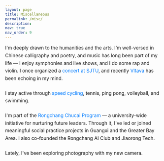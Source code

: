 ```yaml
---
layout: page
title: Miscellaneous
permalink: /misc/
description: 
nav: true
nav_order: 9
---
```


<div class="misc-content">

<p>I'm deeply drawn to the humanities and the arts. I’m well-versed in Chinese calligraphy and poetry, and music has long been part of my life — I enjoy symphonies and live shows, and I do some rap and violin. I once organized a <a href="#" onclick="openImageModal('rock-concert-image')" style="text-decoration: none; color: #007bff; cursor: pointer;">concert at SJTU</a>, and recently <a href="https://www.youtube.com/watch?v=Kl0-Pdo0vi8" target="_blank" style="text-decoration: none; color: #007bff;">Vltava</a> has been echoing in my mind.</p>

<p>I stay active through <a href="#" onclick="openImageModal('cycling-image')" style="text-decoration: none; color: #007bff; cursor: pointer;">speed cycling</a>, tennis, ping pong, volleyball, and swimming.</p>

<p>I'm part of the <a href="https://youth.sjtu.edu.cn/qc_qmgc/3733.html" target="_blank" style="text-decoration: none; color: #007bff;">Rongchang Chucai Program</a> — a university-wide initiative for nurturing future leaders. Through it, I've led or joined meaningful social practice projects in Guangxi and the Greater Bay Area. I also co-founded the Rongchang AI Club and Jiaorong Tech.</p>

<p>Lately, I've been exploring photography with my new camera.</p>

</div>

<!-- Modal for rock concert image -->
<div id="imageModal" class="modal" style="display: none; position: fixed; z-index: 1000; padding-top: 50px; left: 0; top: 0; width: 100%; height: 100%; overflow: auto; background-color: rgba(0,0,0,0.9);">
  <span class="close" onclick="closeImageModal()" style="position: absolute; top: 15px; right: 35px; color: #f1f1f1; font-size: 40px; font-weight: bold; cursor: pointer; z-index: 1001;">&times;</span>
  <img class="modal-content" id="modalImage" style="margin: auto; display: block; width: 80%; max-width: 700px; border-radius: 8px;">
  <div id="caption" style="margin: auto; display: block; width: 80%; max-width: 700px; text-align: center; color: #ccc; padding: 10px 0; font-size: 1.2rem;"></div>
</div>

<style>
.misc-content {
  max-width: 800px;
  margin: 0 auto;
  line-height: 1.6;
}

.misc-content p {
  margin-bottom: 1.5em;
  font-size: 1.1em;
}

/* Modal styles */
.modal {
  animation: fadeIn 0.3s ease;
}

@keyframes fadeIn {
  from { opacity: 0; }
  to { opacity: 1; }
}

.modal-content {
  animation: slideIn 0.3s ease;
}

@keyframes slideIn {
  from { transform: translateY(-50px); opacity: 0; }
  to { transform: translateY(0); opacity: 1; }
}

.close:hover {
  opacity: 0.7;
  transform: scale(1.1);
  transition: all 0.2s ease;
}

@media (max-width: 768px) {
  .modal-content {
    width: 95%;
    padding: 0 10px;
  }
  
  #caption {
    width: 95%;
    font-size: 1rem;
  }
}
</style>

<script>
function openImageModal(imageId) {
  const modal = document.getElementById("imageModal");
  const modalImg = document.getElementById("modalImage");
  const captionText = document.getElementById("caption");
  
  modal.style.display = "block";
  
  // Set different images and captions based on imageId
  if (imageId === 'rock-concert-image') {
    modalImg.src = "/assets/img/rock_concert.JPG";
    captionText.innerHTML = "Rock concert organized at SJTU - An unforgettable night of music and energy!";
  } else if (imageId === 'cycling-image') {
    modalImg.src = "/assets/img/cycling.jpg";
    captionText.innerHTML = "Speed cycling - Embracing the wind and the freedom of the road!";
  }
  
  // Prevent body scroll when modal is open
  document.body.style.overflow = 'hidden';
}

function closeImageModal() {
  const modal = document.getElementById("imageModal");
  modal.style.display = "none";
  
  // Restore body scroll
  document.body.style.overflow = 'auto';
}

// Close modal when clicking outside the image
window.onclick = function(event) {
  const modal = document.getElementById("imageModal");
  if (event.target == modal) {
    closeImageModal();
  }
}

// Close modal with ESC key
document.addEventListener('keydown', function(event) {
  if (event.key === 'Escape') {
    closeImageModal();
  }
});
</script> 

